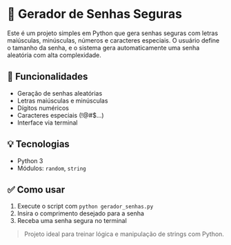 # 🔐 Gerador de Senhas Seguras

Este é um projeto simples em Python que gera senhas seguras com letras maiúsculas, minúsculas, números e caracteres especiais. O usuário define o tamanho da senha, e o sistema gera automaticamente uma senha aleatória com alta complexidade.

## 🚀 Funcionalidades
- Geração de senhas aleatórias
- Letras maiúsculas e minúsculas
- Dígitos numéricos
- Caracteres especiais (!@#$...)
- Interface via terminal

## 💡 Tecnologias
- Python 3
- Módulos: `random`, `string`

## ✅ Como usar
1. Execute o script com `python gerador_senhas.py`
2. Insira o comprimento desejado para a senha
3. Receba uma senha segura no terminal

> Projeto ideal para treinar lógica e manipulação de strings com Python.
